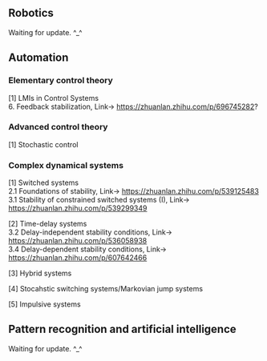 
## Robotics
Waiting for update. ^_^


## Automation
### Elementary control theory
[1] LMIs in Control Systems <br>
6. Feedback stabilization, Link-> https://zhuanlan.zhihu.com/p/696745282?

### Advanced control theory
[1] Stochastic control <br>

### Complex dynamical systems
[1] Switched systems <br>
2.1 Foundations of stability, Link-> https://zhuanlan.zhihu.com/p/539125483  
3.1 Stability of constrained switched systems (I), Link-> https://zhuanlan.zhihu.com/p/539299349  

[2] Time-delay systems <br>
3.2 Delay-independent stability conditions, Link-> https://zhuanlan.zhihu.com/p/536058938  
3.4 Delay-dependent stability conditions, Link-> https://zhuanlan.zhihu.com/p/607642466

[3] Hybrid systems <br>

[4] Stocahstic switching systems/Markovian jump systems <br>

[5] Impulsive systems <br>


## Pattern recognition and artificial intelligence
Waiting for update. ^_^

